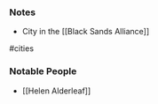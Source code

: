 ### Notes 

- City in the [[Black Sands Alliance]]

#cities 

### Notable People

- [[Helen Alderleaf]]

